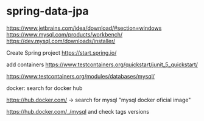 # spring-data-jpa

https://www.jetbrains.com/idea/download/#section=windows
https://www.mysql.com/products/workbench/
https://dev.mysql.com/downloads/installer/

Create Spring project
https://start.spring.io/

add containers
https://www.testcontainers.org/quickstart/junit_5_quickstart/

https://www.testcontainers.org/modules/databases/mysql/


docker: search for docker hub

https://hub.docker.com/ -> search for mysql "mysql docker oficial image" 

https://hub.docker.com/_/mysql and check tags versions